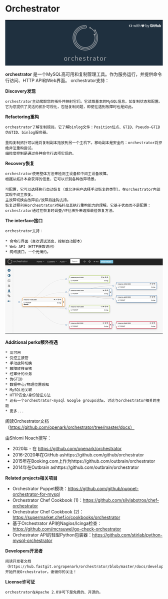 # Orchestrator


![avatar](./文档/图片/readme/图1.png)

**orchestrator** 是一个MySQL高可用和复制管理工具。作为服务运行，并提供命令行访问、HTTP API和Web界面。
orchestrator支持：

**Discovery发现**

    orchestrator主动爬取您的拓扑并映射它们。它读取基本的MySQL信息，如复制状态和配置。
    它为您提供了灵活的拓扑可视化，包括复制问题，即使在遇到故障时也是如此。
    
**Refactoring重构**

    orchestrator了解复制规则。它了解binlog文件：Position位点、GTID、Pseudo-GTID伪GTID、binlog服务器。
    
    重构复制拓扑可以是将复制副本拖放到另一个主机下。移动副本是安全的：orchestrator将拒绝非法重构尝试。
    细粒度控制是通过各种命令行选项实现的。

**Recovery恢复**

    orchestrator使用整体方法来检测主设备和中间主设备故障。
    根据从拓扑本身获得的信息，它可以识别各种故障场景。
    
    可配置，它可以选择执行自动恢复（或允许用户选择手动恢复的类型）。在orchestrator内部实现中间主恢复。
    主故障切换由故障前/故障后挂钩支持。
    恢复过程利用orchestrator对拓扑及其执行重构能力的理解。它基于状态而不是配置：orchestrator通过在恢复时调查/评估拓扑来选择最佳恢复方法。

**The interface接口**

    orchestrator支持：

    * 命令行界面（喜欢调试消息，控制自动脚本）
    * Web API（HTTP获取访问）
    * 网络接口，一个光滑的。
    
![avatar](./文档/图片/readme/图2.png)


**Additional perks额外待遇**

    * 高可用
    * 受控主接管
    * 手动故障切换
    * 故障转移审核
    * 经审计的业务
    * 伪GTID
    * 数据中心/物理位置感知
    * MySQL池关联
    * HTTP安全/身份验证方法
    * 还有一个orchestrator-mysql Google groups论坛，讨论与orchestrator相关的主题
    * 更多...
    
阅读Orchestrator文档（https://github.com/openark/orchestrator/tree/master/docs）

由Shlomi Noach撰写：

* 2020年 - 在 https://github.com/openark/orchestrator
* 2016-2020年在GitHub ashttps://github.com/github/orchestrator
* 2015年在Booking.com上作为https://github.com/outbrain/orchestrator
* 2014年在Outbrain ashttps://github.com/outbrain/orchestrator
    
**Related projects相关项目**

* Orchestrator Puppet模块：https://github.com/github/puppet-orchestrator-for-mysql
* Orchestrator Chef Cookbook (1)：https://github.com/silviabotros/chef-orchestrator
* Orchestrator Chef Cookbook (2)：https://supermarket.chef.io/cookbooks/orchestrator
* 基于Orchestrator API的Nagios/Icinga检查：https://github.com/mcrauwel/go-check-orchestrator
* Orchestrator API的轻型Python包装器：https://github.com/stirlab/python-mysql-orchestrator

**Developers开发者**

    阅读开发者文档（https://hub.fastgit.org/openark/orchestrator/blob/master/docs/developers.md），开始开发Orchestrator。谢谢你的关注！
    
**License许可证**

    orchestrator在Apache 2.0许可下是免费的、开源的。
    
    